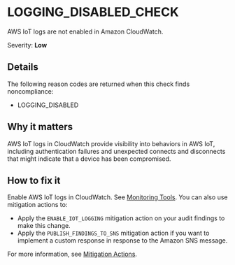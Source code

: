 # LOGGING\_DISABLED\_CHECK<a name="audit-chk-logging-disabled"></a>

AWS IoT logs are not enabled in Amazon CloudWatch\.

Severity: **Low**

## Details<a name="audit-chk-logging-disabled-details"></a>

The following reason codes are returned when this check finds noncompliance:
+ LOGGING\_DISABLED

## Why it matters<a name="audit-chk-logging-disabled-why-it-matters"></a>

AWS IoT logs in CloudWatch provide visibility into behaviors in AWS IoT, including authentication failures and unexpected connects and disconnects that might indicate that a device has been compromised\.

## How to fix it<a name="audit-chk-logging-disabled-how-to-fix"></a>

Enable AWS IoT logs in CloudWatch\. See [Monitoring Tools](https://docs.aws.amazon.com/iot/latest/developerguide/monitoring_automated_manual.html)\. You can also use mitigation actions to:
+ Apply the `ENABLE_IOT_LOGGING` mitigation action on your audit findings to make this change\. 
+ Apply the `PUBLISH_FINDINGS_TO_SNS` mitigation action if you want to implement a custom response in response to the Amazon SNS message\. 

For more information, see [Mitigation Actions](device-defender-mitigation-actions.md)\. 